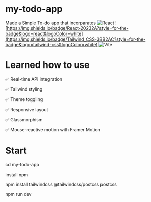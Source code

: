 # my-todo-app
 Made a Simple To-do app that incorparates
![React](https://img.shields.io/badge/React-20232A?style=for-the-badge&logo=react&logoColor=white)
![https://img.shields.io/badge/React-20232A?style=for-the-badge&logo=react&logoColor=white](https://img.shields.io/badge/Tailwind_CSS-38B2AC?style=for-the-badge&logo=tailwind-css&logoColor=white)
![Vite](https://img.shields.io/badge/Vite-B73BFE?style=for-the-badge&logo=vite&logoColor=white)


# Learned how to use 

✅ Real-time API integration 

✅ Tailwind styling 

✅ Theme toggling 

✅ Responsive layout 

✅ Glassmorphism 

✅ Mouse-reactive motion with Framer Motion

# Start
 cd my-todo-app
 
 install npm
 
 npm install tailwindcss @tailwindcss/postcss postcss

 npm run dev
